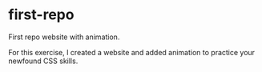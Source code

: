 # first-repo
First repo website with animation.

For this exercise, I created a website and added animation to practice your newfound CSS skills.

